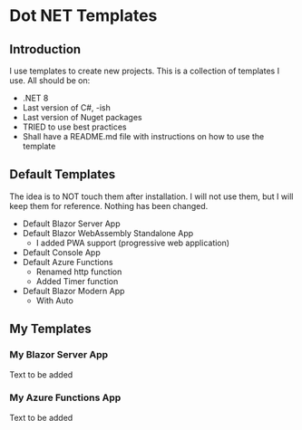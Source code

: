 # Dot NET Templates
## Introduction
I use templates to create new projects. This is a collection of templates I use. All should be on:
- .NET 8
- Last version of C#, -ish
- Last version of Nuget packages
- TRIED to use best practices
- Shall have a README.md file with instructions on how to use the template

## Default Templates
The idea is to NOT touch them after installation. I will not use them, but I will keep them for reference.
Nothing has been changed. 

- Default Blazor Server App
- Default Blazor WebAssembly Standalone App
	- I added PWA support (progressive web application)
- Default Console App
- Default Azure Functions
	- Renamed http function
	- Added Timer function
- Default Blazor Modern App
	- With Auto


## My Templates
### My Blazor Server App
Text to be added

### My Azure Functions App
Text to be added
